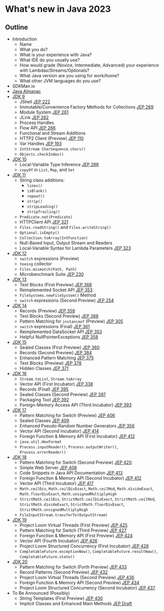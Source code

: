 # What's new in Java 2023

## Outline

* Introduction
  * Name
  * What you do?
  * What is your experience with Java?
  * What IDE do you usually use?
  * How would grade (Novice, Intermediate, Advanced) 
    your experience with Lambdas/Streams/Optionals?
  * What Java version are you using for work/home?  
  * What other JVM languages do you use?
* SDKMan.io
* [Java Almanac](https://javaalmanac.io/)
* [JDK 9](https://docs.oracle.com/javase/9/docs/api/overview-summary.html)
  * JShell [JEP 222](https://openjdk.java.net/jeps/222)
  * Immutable/Convenience Factory Methods for Collections [JEP 269](https://openjdk.java.net/jeps/269)
  * Module System [JEP 261](https://openjdk.java.net/jeps/261)
  * JLink [JEP 282](https://openjdk.java.net/jeps/282)
  * Process Handles
  * Flow API [JEP 266](https://openjdk.java.net/jeps/266)
  * Functional and Stream Additions
  * HTTP2 Client (Preview) [JEP 110](https://openjdk.java.net/jeps/110)
  * Var Handles [JEP 193](https://openjdk.java.net/jeps/193)
  * `IntStream CharSequence.chars()`
  * `Objects.checkIndex()`
* [JDK 10](https://docs.oracle.com/javase/10/docs/api/overview-summary.html)
  * Local-Variable Type Inference [JEP 286](https://openjdk.java.net/jeps/286)
  * `copyOf` in `List`, `Map`, and `Set`
* [JDK 11](https://docs.oracle.com/en/java/javase/11/docs/api/index.html)
  * String class additions:
     * `lines()` 
     * `isBlank()` 
     * `repeat()`
     * `strip()`
     * `stripLeading()`
     * `stripTrailing()`
  * `Predicate.not(Predicate)`
  * HTTPClient API [JEP 321](https://openjdk.java.net/jeps/321)
  * `Files.readString()` and `Files.writeString()`
  * `Optional.isEmpty()`
  * `Collection.toArray(IntFunction)`
  * Null-Based Input, Output Stream and Readers
  * Local-Variable Syntax for Lambda Parameters [JEP 323](https://openjdk.org/jeps/323)
* [JDK 12](https://docs.oracle.com/en/java/javase/12/docs/api/)
  * `switch` expressions (Preview)
  * `teeing` collector
  * `Files.mismatch(Path, Path)`
  * Microbenchmark Suite [JEP 230](https://openjdk.java.net/jeps/230)
* [JDK 13](https://docs.oracle.com/en/java/javase/13/docs/api/)
  * Text Blocks (First Preview) [JEP 368](https://openjdk.java.net/jeps/368)
  * Reimplemented Socket API [JEP 353](https://openjdk.java.net/jeps/353)
  * `FileSystems.newFileSystem()` Method
  * `switch` expressions (Second Preview) [JEP 254](https://openjdk.java.net/jeps/354)
* [JDK 14](https://docs.oracle.com/en/java/javase/14/docs/api/)
   * Records (Preview) [JEP 359](https://openjdk.java.net/jeps/359)
   * Text Blocks (Second Preview) [JEP 368](https://openjdk.java.net/jeps/368)
   * Pattern Matching for `instanceof` (Preview) [JEP 305](https://openjdk.java.net/jeps/305)
   * `switch` expressions (Final) [JEP 361](https://openjdk.java.net/jeps/361)
   * Reimplemented DataSocket API [JEP 353](https://openjdk.java.net/jeps/353)
   * Helpful NullPointerExceptions [JEP 358](https://openjdk.java.net/jeps/358)
* [JDK 15](https://docs.oracle.com/en/java/javase/15/docs/api/)
   * Sealed Classes (First Preview) [JEP 360](https://openjdk.java.net/jeps/360)
   * Records (Second Preview) [JEP 384](https://openjdk.java.net/jeps/384)
   * Enhanced Pattern Matching [JEP 375](https://openjdk.java.net/jeps/375)
   * Text Blocks (Preview) [JEP 378](https://openjdk.java.net/jeps/378)
   * Hidden Classes [JEP 371](https://openjdk.java.net/jeps/371)
* [JDK 16](https://docs.oracle.com/en/java/javase/16/docs/api/)
   * `Stream.toList`, `Stream.toArray`
   * Vector API (First Incubator) [JEP 338](https://openjdk.java.net/jeps/338)
   * Records (Final) [JEP 395](https://openjdk.java.net/jeps/395)
   * Sealed Classes (Second Preview) [JEP 397](https://openjdk.java.net/jeps/397)
   * Packaging Tool [JEP 392](https://openjdk.java.net/jeps/392)
   * Foreign-Memory Access API (Third Incubator) [JEP 393](https://openjdk.java.net/jeps/393)
* [JDK 17](https://docs.oracle.com/en/java/javase/17/docs/api/)
   * Pattern Matching for Switch (Preview) [JEP 406](https://openjdk.java.net/jeps/409)
   * Sealed Classes [JEP 409](https://openjdk.java.net/jeps/409)
   * Enhanced Pseudo-Random Number Generators [JEP 356](https://openjdk.java.net/jeps/356)
   * Vector API (Second Incubator) [JEP 414](https://openjdk.java.net/jeps/414)
   * Foreign Function & Memory API (First Incubator) [JEP 412](https://openjdk.java.net/jeps/412)
   * `java.util.HexFormat`
   * `Process.inputReader()`, `Process.outputWriter()`, `Process.errorReader()`
* [JDK 18](https://docs.oracle.com/en/java/javase/18/docs/api/)
   * Pattern Matching for Switch (Second Preview) [JEP 420](https://openjdk.java.net/jeps/420)
   * Simple Web Server [JEP 408](https://openjdk.java.net/jeps/408)
   * Code Snippets in Java API Documentation [JEP 413](https://openjdk.java.net/jeps/413)
   * Foreign Function & Memory API (Second Incubator) [JEP 412](https://openjdk.java.net/jeps/419)
   * Vector API (Third Incubator) [JEP 417](https://openjdk.java.net/jeps/417)
   * `Math.ceilDiv`, `Math.ceilDivExact`, `Math.ceilMod`, `Math.divideExact`, `Math.floorDivExact`, `Math.unsignedMultiplyHigh` 
   * `StrictMath.ceilDiv`, `StrictMath.ceilDivExact`, `StrictMath.ceilMod`, `StrictMath.divideExact`, `StrictMath.floorDivExact`, `StrictMath.unsignedMultiplyHigh`
   * `FileInputStream.transferTo(OutputStream)`
* [JDK 19](https://docs.oracle.com/en/java/javase/19/docs/api/)
   * Project Loom Virtual Threads (First Preview) [JEP 425](https://openjdk.java.net/jeps/425)
   * Pattern Matching for Switch (Third Preview) [JEP 427](https://openjdk.java.net/jeps/427)
   * Foreign Function & Memory API (First Preview) [JEP 424](https://openjdk.java.net/jeps/424)
   * Vector API (Fourth Incubator) [JEP 426](https://openjdk.java.net/jeps/426)
   * Project Loom Structured Concurrency (First Incubator) [JEP 428](https://openjdk.java.net/jeps/428)
   * `CompletableFuture.exceptionNow()`, `CompletableFuture.resultNow()`, `CompletableFuture.state()`
* [JDK 20](https://download.java.net/java/early_access/jdk20/docs/api/)
   * Pattern Matching for Switch (Forth Preview) [JEP 433](https://openjdk.java.net/jeps/433)
   * Record Patterns (Second Preview)  [JEP 432](https://openjdk.java.net/jeps/432)
   * Project Loom Virtual Threads (Second Preview) [JEP 436](https://openjdk.java.net/jeps/436)
   * Foreign Function & Memory API (Second Preview) [JEP 434](https://openjdk.java.net/jeps/434)
   * Project Loom Structured Concurrency (Second Incubator) [JEP 437](https://openjdk.java.net/jeps/437)
* To Be Announced (Possibly)
   * String Templates (First Preview) [JEP 430](https://openjdk.java.net/jeps/430)
   * Implicit Classes and Enhanced Main Methods [JEP Draft](https://openjdk.org/jeps/8302326)

